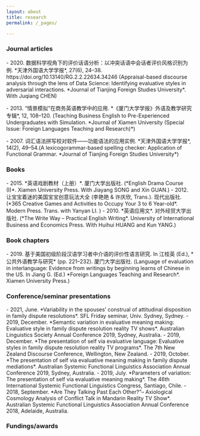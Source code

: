 ```yaml
---
layout: about
title: research
permalink: /_pages/

---
```


<p><h3>Journal articles</h3></p>

<p>- 2020. 数据科学视角下的评价话语分析：以冲突话语中会话者评价风格识别为例. *天津外国语大学学报*, 27(6), 24–38. https://doi.org/10.13140/RG.2.2.22634.34246 (Appraisal-based discourse analysis through the lens of Data Science: Identifying evaluative styles in adversarial interactions. *Journal of Tianjing Foreign Studies University*. With Juqiang CHEN)</p>
<p>- 2013. “情景模拟”在商务英语教学中的应用. *《厦门大学学报》外语及教学研究专辑*, 12, 108–120. (Teaching Business English to Pre-Experienced Undergraduates with Simulation. *Journal of Xiamen University (Special Issue: Foreign Languages Teaching and Research)*)</p>
<p>- 2007. 词汇语法拼写校对软件——功能语法的应用实例. *天津外国语大学学报*, 14(2), 49–54.(A lexicogorammar-based spelling checker: Application of Functional Grammar. *Journal of Tianjing Foreign Studies University*)</p>


<p><h3>Books</h3></p>
- 2015. *英语戏剧教材（上册）*. 厦门大学出版社. (*English Drama Course (I)*. Xiamen University Press. With Jiayang SONG and Xin GUAN.)
- 2012. 让宝宝着迷的美国宝宝创意玩法大全 (李艳艳 & 许庆欣, Trans.). 现代出版社. (*365 Creative Games and Activities to Occupy Your 3 to 6 Year-old*. Modern Press. Trans. with Yanyan LI. )
- 2010. *英语应用文*. 对外经贸大学出版社. (*The Write Way – Practical English Writing*. University of International Business and Economics Press. With Huihui HUANG and Kun YANG.)


<p><h3>Book chapters</h3></p>
- 2019. 基于美国初级阶段汉语学习者中介语的评价性语言研究. In 江桂英 (Ed.), *公共外语教学与研究* (pp. 221–232). 厦门大学出版社. (Language of evaluation in interlanguage: Evidence from writings by beginning learns of Chinese in the US. In Jiang G. (Ed.) *Foreign Languages Teaching and Research*. Xiamen University Press.) 


<p><h3>Conference/seminar presentations</h3></p>
- 2021, June. *Variability in the spouses’ construal of attitudinal disposition in family dispute resolutions*. SFL Friday seminar, Univ. Sydney, Sydney.
- 2019, December. *Semantic variation in evaluative meaning making: Evaluative style in family dispute resolution reality TV shows*. Australian Linguistics Society Annual Conference 2019, Sydney, Australia.
- 2019, December. *The presentation of self via evaluative language: Evaluative styles in family dispute resolution reality TV programs*. The 7th New Zealand Discourse Conference, Wellington, New Zealand.
- 2019, October. *The presentation of self via evaluative meaning making in family dispute mediations*. Australian Systemic Functional Linguistics Association Annual Conference 2019, Sydney, Australia.
- 2019, July. *Parameters of variation: The presentation of self via evaluative meaning making*. The 46th International Systemic Functional Linguistics Congress, Santiago, Chile.
- 2018, September. *Are They Talking Past Each Other?”– Axiological Cosmology Analysis of Conflict Talk in Mandarin Reality TV Show*. Australian Systemic Functional Linguistics Association Annual Conference  2018, Adelaide, Australia.


<p><h3>Fundings/awards</h3></p>
